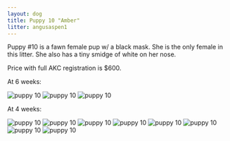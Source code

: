```yaml
---
layout: dog
title: Puppy 10 "Amber"
litter: angusaspen1
---
```


Puppy #10 is a fawn female pup w/ a black mask. She is the only female in this litter. She also has a tiny smidge of white on her nose.

Price with full AKC registration is $600.

At 6 weeks:

![puppy 10](http://farm4.staticflickr.com/3902/15143300645_200dd1a887_z_d.jpg)
![puppy 10](http://farm6.staticflickr.com/5566/15140333161_bf8cd36959_z_d.jpg)
![puppy 10](http://farm4.staticflickr.com/3849/14956622849_d977a847a3_z_d.jpg)

At 4 weeks:

![puppy 10](http://farm6.staticflickr.com/5572/14985671542_d55aa75fac_z_d.jpg)
![puppy 10](http://farm6.staticflickr.com/5556/14982936351_ffdf167064_z_d.jpg)
![puppy 10](http://farm4.staticflickr.com/3875/14982851281_e785df4ea8_z_d.jpg)
![puppy 10](http://farm4.staticflickr.com/3883/14985660172_0e5d302066_z_d.jpg)
![puppy 10](http://farm6.staticflickr.com/5585/14799318299_9c2553a479_z_d.jpg)
![puppy 10](http://farm6.staticflickr.com/5554/14985994535_c69d41a2c0_z_d.jpg)
![puppy 10](http://farm4.staticflickr.com/3872/14982874421_d1730476cc_z_d.jpg)
![puppy 10](http://farm6.staticflickr.com/5578/14799301500_2dae71834c_z_d.jpg)
